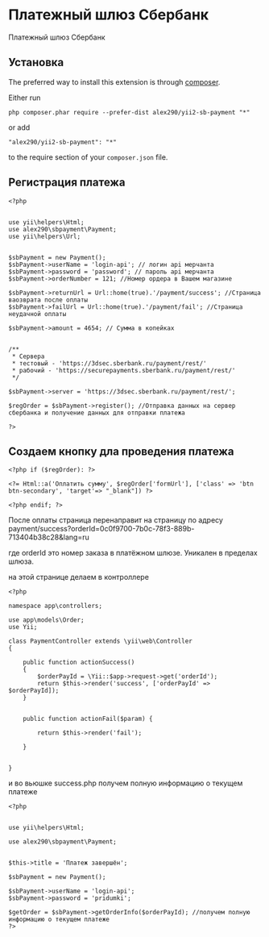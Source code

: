 Платежный шлюз Сбербанк
=======================
Платежный шлюз Сбербанк

Установка
------------

The preferred way to install this extension is through [composer](http://getcomposer.org/download/).

Either run

```
php composer.phar require --prefer-dist alex290/yii2-sb-payment "*"
```

or add

```
"alex290/yii2-sb-payment": "*"
```

to the require section of your `composer.json` file.


Регистрация платежа
-----


	<?php
	
	
	use yii\helpers\Html;
	use alex290\sbpayment\Payment;
	use yii\helpers\Url;
	
	
	$sbPayment = new Payment();
	$sbPayment->userName = 'login-api'; // логин api мерчанта
	$sbPayment->password = 'password'; // пароль api мерчанта
	$sbPayment->orderNumber = 121; //Номер ордера в Вашем магазине
	
	$sbPayment->returnUrl = Url::home(true).'/payment/success'; //Страница ваозврата после оплаты
	$sbPayment->failUrl = Url::home(true).'/payment/fail'; //Страница неудачной оплаты
	
	$sbPayment->amount = 4654; // Сумма в копейках
	
	
	/**
     * Сервера
     * тестовый - 'https://3dsec.sberbank.ru/payment/rest/'
     * рабочий - 'https://securepayments.sberbank.ru/payment/rest/'
     */
	
    $sbPayment->server = 'https://3dsec.sberbank.ru/payment/rest/';
	
	$regOrder = $sbPayment->register(); //Отправка данных на сервер сбербанка и получение данных для отправки платежа
	
	?>



Создаем кнопку дла проведения платежа
-----

	<?php if ($regOrder): ?>
	
	<?= Html::a('Оплатить сумму', $regOrder['formUrl'], ['class' => 'btn btn-secondary', 'target'=> "_blank"]) ?>
	
	<?php endif; ?>


После оплаты страница перенаправит на страницу по адресу payment/success?orderId=0c0f9700-7b0c-78f3-889b-713404b38c28&lang=ru

где orderId это номер заказа в платёжном шлюзе. Уникален в пределах шлюза.

на этой странице делаем в контроллере 

	<?php
	
	namespace app\controllers;
	
	use app\models\Order;
	use Yii;
	
	class PaymentController extends \yii\web\Controller
	{
	
	    public function actionSuccess()
	    {
	        $orderPayId = \Yii::$app->request->get('orderId');
	        return $this->render('success', ['orderPayId' => $orderPayId]);
	    }
	    
	
    	public function actionFail($param) {
    		
	        return $this->render('fail');
	
	    }
	   
	
	}

и во вьюшке success.php получем полную информацию о текущем платеже

	<?php
	
	
	use yii\helpers\Html;
	
	use alex290\sbpayment\Payment;
	
	
	$this->title = 'Платеж завершён';
	
	$sbPayment = new Payment();
	
	$sbPayment->userName = 'login-api';
	$sbPayment->password = 'pridumki';
	
	$getOrder = $sbPayment->getOrderInfo($orderPayId); //получем полную информацию о текущем платеже
	?>
